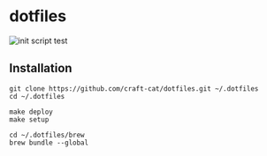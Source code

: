 # dotfiles
![init script test](https://github.com/craft-cat/dotfiles/workflows/init%20script%20test/badge.svg)

## Installation
```shell
git clone https://github.com/craft-cat/dotfiles.git ~/.dotfiles
cd ~/.dotfiles

make deploy
make setup

cd ~/.dotfiles/brew
brew bundle --global
```